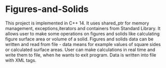 # Figures-and-Solids
This project is implemented in C++ 14. It uses shared_ptr for memory management, exceptions,iterators and containers from Standard Library.
It allows user to make some operations on figures and solids like calculating figure surface area or volume of a solid. 
Figures and solids data can be written and read from file - data means for example values of square sides or calculated surface areas. 
User can make calculations in real time and write them to file, when he wants to exit program.
Data is written into file with XML tags.



